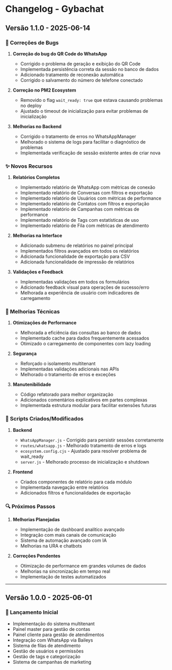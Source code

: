 # Changelog - Gybachat

## Versão 1.1.0 - 2025-06-14

### 🐛 Correções de Bugs

1. **Correção do bug do QR Code do WhatsApp**
   - Corrigido o problema de geração e exibição do QR Code
   - Implementada persistência correta da sessão no banco de dados
   - Adicionado tratamento de reconexão automática
   - Corrigido o salvamento do número de telefone conectado

2. **Correção no PM2 Ecosystem**
   - Removido o flag `wait_ready: true` que estava causando problemas no deploy
   - Ajustado o timeout de inicialização para evitar problemas de inicialização

3. **Melhorias no Backend**
   - Corrigido o tratamento de erros no WhatsAppManager
   - Melhorado o sistema de logs para facilitar o diagnóstico de problemas
   - Implementada verificação de sessão existente antes de criar nova

### ✨ Novos Recursos

1. **Relatórios Completos**
   - Implementado relatório de WhatsApp com métricas de conexão
   - Implementado relatório de Conversas com filtros e exportação
   - Implementado relatório de Usuários com métricas de performance
   - Implementado relatório de Contatos com filtros e exportação
   - Implementado relatório de Campanhas com métricas de performance
   - Implementado relatório de Tags com estatísticas de uso
   - Implementado relatório de Fila com métricas de atendimento

2. **Melhorias na Interface**
   - Adicionado submenu de relatórios no painel principal
   - Implementados filtros avançados em todos os relatórios
   - Adicionada funcionalidade de exportação para CSV
   - Adicionada funcionalidade de impressão de relatórios

3. **Validações e Feedback**
   - Implementadas validações em todos os formulários
   - Adicionado feedback visual para operações de sucesso/erro
   - Melhorada a experiência de usuário com indicadores de carregamento

### 🔧 Melhorias Técnicas

1. **Otimizações de Performance**
   - Melhorada a eficiência das consultas ao banco de dados
   - Implementado cache para dados frequentemente acessados
   - Otimizado o carregamento de componentes com lazy loading

2. **Segurança**
   - Reforçado o isolamento multitenant
   - Implementadas validações adicionais nas APIs
   - Melhorado o tratamento de erros e exceções

3. **Manutenibilidade**
   - Código refatorado para melhor organização
   - Adicionados comentários explicativos em partes complexas
   - Implementada estrutura modular para facilitar extensões futuras

### 📝 Scripts Criados/Modificados

1. **Backend**
   - `WhatsAppManager.js` - Corrigido para persistir sessões corretamente
   - `routes/whatsapp.js` - Melhorado tratamento de erros e logs
   - `ecosystem.config.cjs` - Ajustado para resolver problema de wait_ready
   - `server.js` - Melhorado processo de inicialização e shutdown

2. **Frontend**
   - Criados componentes de relatório para cada módulo
   - Implementada navegação entre relatórios
   - Adicionados filtros e funcionalidades de exportação

### 🔍 Próximos Passos

1. **Melhorias Planejadas**
   - Implementação de dashboard analítico avançado
   - Integração com mais canais de comunicação
   - Sistema de automação avançado com IA
   - Melhorias na URA e chatbots

2. **Correções Pendentes**
   - Otimização de performance em grandes volumes de dados
   - Melhorias na sincronização em tempo real
   - Implementação de testes automatizados

---

## Versão 1.0.0 - 2025-06-01

### 🚀 Lançamento Inicial

- Implementação do sistema multitenant
- Painel master para gestão de contas
- Painel cliente para gestão de atendimentos
- Integração com WhatsApp via Baileys
- Sistema de filas de atendimento
- Gestão de usuários e permissões
- Gestão de tags e categorização
- Sistema de campanhas de marketing